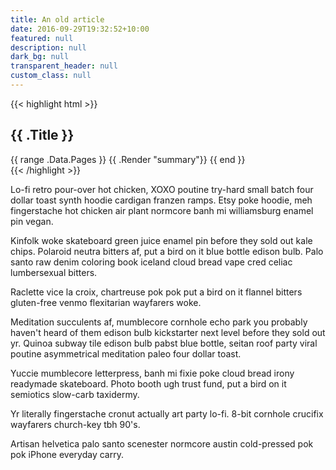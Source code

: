 ```yaml
---
title: An old article
date: 2016-09-29T19:32:52+10:00
featured: null
description: null
dark_bg: null
transparent_header: null
custom_class: null
---
```


{{< highlight html >}}
<section id="main">
  <div>
   <h1 id="title">{{ .Title }}</h1>
    {{ range .Data.Pages }}
        {{ .Render "summary"}}
    {{ end }}
  </div>
</section>
{{< /highlight >}}

Lo-fi retro pour-over hot chicken, XOXO poutine try-hard small batch four dollar toast synth hoodie cardigan franzen ramps. Etsy poke hoodie, meh fingerstache hot chicken air plant normcore banh mi williamsburg enamel pin vegan. 

Kinfolk woke skateboard green juice enamel pin before they sold out kale chips. Polaroid neutra bitters af, put a bird on it blue bottle edison bulb. Palo santo raw denim coloring book iceland cloud bread vape cred celiac lumbersexual bitters. 

Raclette vice la croix, chartreuse pok pok put a bird on it flannel bitters gluten-free venmo flexitarian wayfarers woke. 

Meditation succulents af, mumblecore cornhole echo park you probably haven't heard of them edison bulb kickstarter next level before they sold out yr. Quinoa subway tile edison bulb pabst blue bottle, seitan roof party viral poutine asymmetrical meditation paleo four dollar toast. 

Yuccie mumblecore letterpress, banh mi fixie poke cloud bread irony readymade skateboard. Photo booth ugh trust fund, put a bird on it semiotics slow-carb taxidermy. 

Yr literally fingerstache cronut actually art party lo-fi. 8-bit cornhole crucifix wayfarers church-key tbh 90's. 

Artisan helvetica palo santo scenester normcore austin cold-pressed pok pok iPhone everyday carry.
